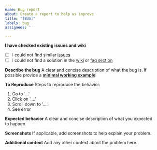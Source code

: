 ```yaml
---
name: Bug report
about: Create a report to help us improve
title: "[BUG]"
labels: bug
assignees: ''

---
```


**I have checked existing issues and wiki**
- [ ] I could not find similar [issues](https://github.com/ta4g/ta4g/issues?utf8=%E2%9C%93&q=)
- [ ] I could not find a solution in the [wiki](https://ta4g.github.io/ta4g-wiki/) or [faq section](https://ta4g.github.io/ta4g-wiki/FAQ.html)

**Describe the bug**
A clear and concise description of what the bug is. If possible provide a **[minimal working example](https://stackoverflow.com/help/mcve)**!

**To Reproduce**
Steps to reproduce the behavior:
1. Go to '...'
2. Click on '....'
3. Scroll down to '....'
4. See error

**Expected behavior**
A clear and concise description of what you expected to happen.

**Screenshots**
If applicable, add screenshots to help explain your problem.

**Additional context**
Add any other context about the problem here.
